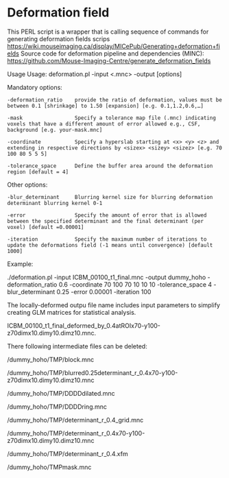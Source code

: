 # Deformation field

This PERL script is a wrapper that is calling sequence of commands for generating deformation fields scrips
https://wiki.mouseimaging.ca/display/MICePub/Generating+deformation+fields
Source code for deformation pipeline and dependencies (MINC):
https://github.com/Mouse-Imaging-Centre/generate_deformation_fields

Usage
Usage: deformation.pl -input <.mnc> -output <outputdir> [options] 

Mandatory options:
    
    -deformation_ratio    provide the ratio of deformation, values must be between 0.1 [shrinkage] to 1.50 [expansion] [e.g. 0.1,1.2,0.6,…]
    
    -mask                 Specify a tolerance map file (.mnc) indicating voxels that have a different amount of error allowed e.g., CSF, background [e.g. your-mask.mnc]
    
    -coordinate           Specify a hyperslab starting at <x> <y> <z> and extending in respective directions by <sizex> <sizey> <sizez> [e.g. 70 100 80 5 5 5]
    
    -tolerance_space      Define the buffer area around the deformation region [default = 4]
    
    
Other options:
    
    -blur_determinant     Blurring kernel size for blurring deformation determinant blurring kernel 0-1
    
    -error                Specify the amount of error that is allowed between the specified determinant and the final determinant (per voxel) [default =0.00001]
    
    -iteration            Specify the maximum number of iterations to update the deformations field (-1 means until convergence) [default 1000]
    

Example:
    
  ./deformation.pl -input ICBM_00100_t1_final.mnc -output dummy_hoho -deformation_ratio 0.6 -coordinate 70 100 70 10 10 10 -tolerance_space 4 -blur_determinant 0.25  -error 0.00001  -iteration 100 


The locally-deformed outpu file name includes input parameters to simplify creating GLM matrices for statistical analysis. 
    
ICBM_00100_t1_final_deformed_by_0.4atROIx70-y100-z70dimx10.dimy10.dimz10.mnc. 


There following intermediate files can be deleted:
    
/dummy_hoho/TMP/block.mnc
    
/dummy_hoho/TMP/blurred0.25determinant_r_0.4x70-y100-z70dimx10.dimy10.dimz10.mnc
    
/dummy_hoho/TMP/DDDDdilated.mnc
    
/dummy_hoho/TMP/DDDDring.mnc
    
/dummy_hoho/TMP/determinant_r_0.4_grid.mnc
    
/dummy_hoho/TMP/determinant_r_0.4x70-y100-z70dimx10.dimy10.dimz10.mnc
    
/dummy_hoho/TMP/determinant_r_0.4.xfm
    
/dummy_hoho/TMPmask.mnc
